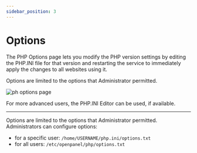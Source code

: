 ```yaml
---
sidebar_position: 3
---
```


# Options  

The PHP Options page lets you modify the PHP version settings by editing the PHP.INI file for that version and restarting the service to immediately apply the changes to all websites using it.

Options are limited to the options that Administrator permitted.

![ph options page](/static/img/panel/v2/php_options.png)

For more advanced users, the PHP.INI Editor can be used, if available.

---

Options are limited to the options that Administrator permitted. Administrators can configure options:

- for a specific user: `/home/USERNAME/php.ini/options.txt`
- for all users: `/etc/openpanel/php/options.txt`
